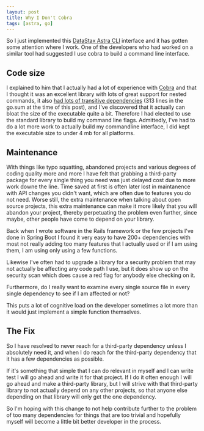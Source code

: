 ```yaml
---
layout: post
title: Why I Don't Cobra
tags: [astra, go]
---
```


So I just implemented this [DataStax Astra CLI](https://github.com/rsds143/astra-cli) interface and it has gotten some attention where I work. One of the developers
who had worked on a similar tool had suggested I use cobra to build a command line interface.

## Code size

I explained to him that I actually had a lot of experience with [Cobra](https://github.com/spf13/cobra) and that I thought it was an
excellent library with lots of great support for nested commands, it also [had lots of transitive dependencies](https://github.com/spf13/cobra/blob/master/go.sum) (313 lines in the go.sum at the time of this post), 
and I've discovered that it actually can bloat the size of the executable quite a bit. Therefore I had elected to 
use the standard library to build my command line flags. Admittedly, I've had to do a lot more work to actually build
my commandline interface, I did kept the executable size to under 4 mb for all platforms.

## Maintenance

With things like typo squatting, abandoned projects and various degrees of coding quality more and more I have felt that grabbing a third-party package for every
single thing you need was just delayed cost due to  more work downe the line. 
Time saved at first is often later lost in maintanence with API changes you didn't want, which are often due to features you do not need. 
Worse still, the extra maintenance when talking about open source projects, this extra maintenance can make it more likely that you will abandon
your project, thereby perpetuating the problem even further, since maybe, other people have come to depend on your library.

Back when I wrote software in the Rails framework or the few projects I've done in Spring Boot I found it very easy to have 200+ dependencies
with most not really adding too many features that I actually used or if I am using them, I am using only using a few functions.

Likewise I've often had to upgrade a library for a security problem that may not actually be affecting any code path I use,
but it does show up on the security scan which does cause a red flag for anybody else checking on it. 

Furthermore, do I really want to examine every single source file in every single dependency to see if I am affected or not?

This puts a lot of cognitive load on the developer sometimes a lot more than it would just implement a simple function themselves.

## The Fix

So I have resolved to never reach for a third-party dependency unless I absolutely need it, and when I do reach for the third-party dependency
that it has a few dependencies as possible. 

If it's something that simple that I can do relevant in myself and I can write test I will go ahead and write it for that project.
If I do it often enough I will go ahead and make a third-party library, but I will strive with that third-party library to not actually depend
on any other projects, so that anyone else depending on that library will only get the one dependency.




So I'm hoping with this change to not help contribute further to the problem of too many dependencies for things that are too trivial and hopefully myself will become a little bit better developer in the process.
